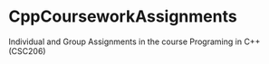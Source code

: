 # CppCourseworkAssignments
Individual and Group Assignments in the course Programing in C++ (CSC206)

